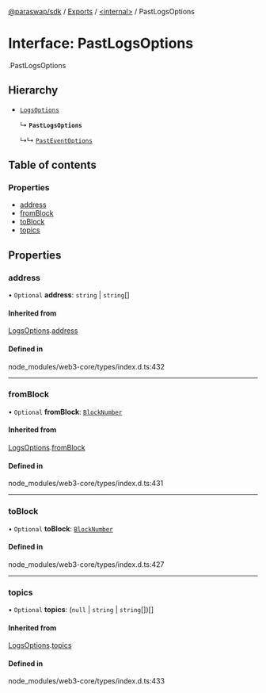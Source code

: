 [@paraswap/sdk](../README.md) / [Exports](../modules.md) / [<internal\>](../modules/internal_.md) / PastLogsOptions

# Interface: PastLogsOptions

[<internal>](../modules/internal_.md).PastLogsOptions

## Hierarchy

- [`LogsOptions`](internal_.LogsOptions.md)

  ↳ **`PastLogsOptions`**

  ↳↳ [`PastEventOptions`](internal_.PastEventOptions.md)

## Table of contents

### Properties

- [address](internal_.PastLogsOptions.md#address)
- [fromBlock](internal_.PastLogsOptions.md#fromblock)
- [toBlock](internal_.PastLogsOptions.md#toblock)
- [topics](internal_.PastLogsOptions.md#topics)

## Properties

### address

• `Optional` **address**: `string` \| `string`[]

#### Inherited from

[LogsOptions](internal_.LogsOptions.md).[address](internal_.LogsOptions.md#address)

#### Defined in

node_modules/web3-core/types/index.d.ts:432

___

### fromBlock

• `Optional` **fromBlock**: [`BlockNumber`](../modules/internal_.md#blocknumber)

#### Inherited from

[LogsOptions](internal_.LogsOptions.md).[fromBlock](internal_.LogsOptions.md#fromblock)

#### Defined in

node_modules/web3-core/types/index.d.ts:431

___

### toBlock

• `Optional` **toBlock**: [`BlockNumber`](../modules/internal_.md#blocknumber)

#### Defined in

node_modules/web3-core/types/index.d.ts:427

___

### topics

• `Optional` **topics**: (``null`` \| `string` \| `string`[])[]

#### Inherited from

[LogsOptions](internal_.LogsOptions.md).[topics](internal_.LogsOptions.md#topics)

#### Defined in

node_modules/web3-core/types/index.d.ts:433
